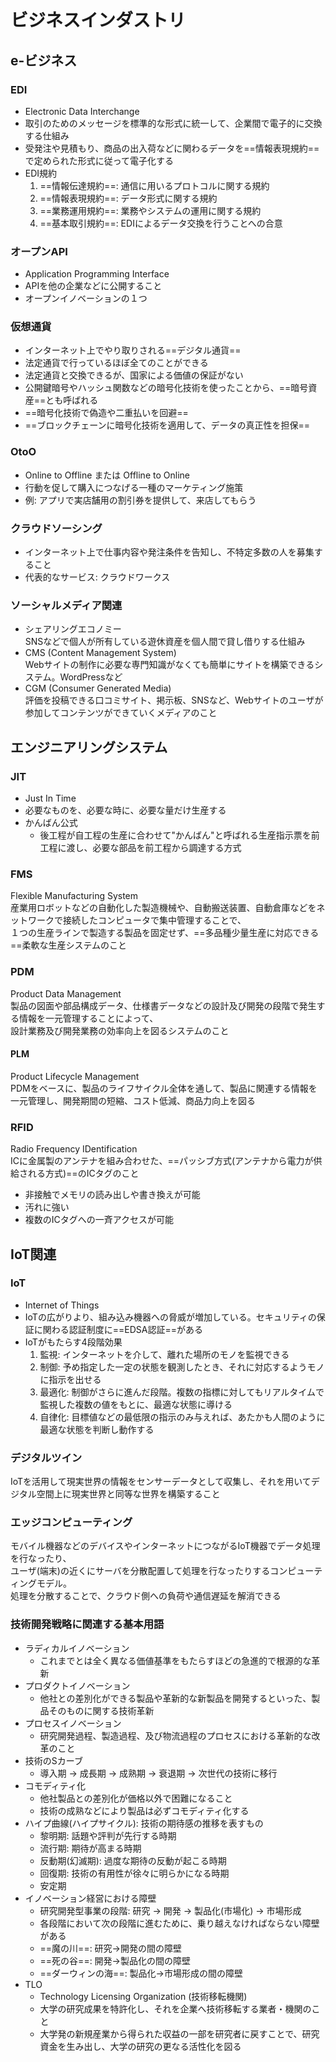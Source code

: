 # ビジネスインダストリ

## e-ビジネス

### EDI

- Electronic Data Interchange
- 取引のためのメッセージを標準的な形式に統一して、企業間で電子的に交換する仕組み
- 受発注や見積もり、商品の出入荷などに関わるデータを==情報表現規約==で定められた形式に従って電子化する
- EDI規約
    1. ==情報伝達規約==: 通信に用いるプロトコルに関する規約
    2. ==情報表現規約==: データ形式に関する規約
    3. ==業務運用規約==: 業務やシステムの運用に関する規約
    4. ==基本取引規約==: EDIによるデータ交換を行うことへの合意

### オープンAPI

- Application Programming Interface
- APIを他の企業などに公開すること
- オープンイノベーションの１つ

### 仮想通貨

- インターネット上でやり取りされる==デジタル通貨==
- 法定通貨で行っているほぼ全てのことができる
- 法定通貨と交換できるが、国家による価値の保証がない
- 公開鍵暗号やハッシュ関数などの暗号化技術を使ったことから、==暗号資産==とも呼ばれる
- ==暗号化技術で偽造や二重払いを回避==
- ==ブロックチェーンに暗号化技術を適用して、データの真正性を担保==

### OtoO

- Online to Offline または Offline to Online
- 行動を促して購入につなげる一種のマーケティング施策
- 例: アプリで実店舗用の割引券を提供して、来店してもらう

### クラウドソーシング

- インターネット上で仕事内容や発注条件を告知し、不特定多数の人を募集すること
- 代表的なサービス: クラウドワークス

### ソーシャルメディア関連

- シェアリングエコノミー  
    SNSなどで個人が所有している遊休資産を個人間で貸し借りする仕組み
- CMS (Content Management System)  
    Webサイトの制作に必要な専門知識がなくても簡単にサイトを構築できるシステム。WordPressなど
- CGM (Consumer Generated Media)  
    評価を投稿できる口コミサイト、掲示板、SNSなど、Webサイトのユーザが参加してコンテンツができていくメディアのこと

## エンジニアリングシステム

### JIT

- Just In Time
- 必要なものを、必要な時に、必要な量だけ生産する
- かんばん公式
    - 後工程が自工程の生産に合わせて"かんばん"と呼ばれる生産指示票を前工程に渡し、必要な部品を前工程から調達する方式

### FMS

Flexible Manufacturing System  
産業用ロボットなどの自動化した製造機械や、自動搬送装置、自動倉庫などをネットワークで接続したコンピュータで集中管理することで、  
１つの生産ラインで製造する製品を固定せず、==多品種少量生産に対応できる==柔軟な生産システムのこと

### PDM

Product Data Management  
製品の図面や部品構成データ、仕様書データなどの設計及び開発の段階で発生する情報を一元管理することによって、  
設計業務及び開発業務の効率向上を図るシステムのこと

#### PLM

Product Lifecycle Management  
PDMをベースに、製品のライフサイクル全体を通して、製品に関連する情報を一元管理し、開発期間の短縮、コスト低減、商品力向上を図る

### RFID

Radio Frequency IDentification  
ICに金属製のアンテナを組み合わせた、==パッシブ方式(アンテナから電力が供給される方式)==のICタグのこと
- 非接触でメモリの読み出しや書き換えが可能
- 汚れに強い
- 複数のICタグへの一斉アクセスが可能

## IoT関連

### IoT

- Internet of Things
- IoTの広がりより、組み込み機器への脅威が増加している。セキュリティの保証に関わる認証制度に==EDSA認証==がある
- IoTがもたらす4段階効果
    1. 監視: インターネットを介して、離れた場所のモノを監視できる
    2. 制御: 予め指定した一定の状態を観測したとき、それに対応するようモノに指示を出せる
    3. 最適化: 制御がさらに進んだ段階。複数の指標に対してもリアルタイムで監視した複数の値をもとに、最適な状態に導ける
    4. 自律化: 目標値などの最低限の指示のみ与えれば、あたかも人間のように最適な状態を判断し動作する

### デジタルツイン

IoTを活用して現実世界の情報をセンサーデータとして収集し、それを用いてデジタル空間上に現実世界と同等な世界を構築すること

### エッジコンピューティング

モバイル機器などのデバイスやインターネットにつながるIoT機器でデータ処理を行なったり、  
ユーザ(端末)の近くにサーバを分散配置して処理を行なったりするコンピューティングモデル。  
処理を分散することで、クラウド側への負荷や通信遅延を解消できる

### 技術開発戦略に関連する基本用語

- ラディカルイノベーション
    - これまでとは全く異なる価値基準をもたらすほどの急進的で根源的な革新
- プロダクトイノベーション
    - 他社との差別化ができる製品や革新的な新製品を開発するといった、製品そのものに関する技術革新
- プロセスイノベーション
    - 研究開発過程、製造過程、及び物流過程のプロセスにおける革新的な改革のこと
- 技術のSカーブ
    - 導入期 → 成長期 → 成熟期 → 衰退期 → 次世代の技術に移行
- コモディティ化
    - 他社製品との差別化が価格以外で困難になること
    - 技術の成熟などにより製品は必ずコモディティ化する
- ハイプ曲線(ハイプサイクル): 技術の期待感の推移を表すもの
    - 黎明期: 話題や評判が先行する時期
    - 流行期: 期待が高まる時期
    - 反動期(幻滅期): 過度な期待の反動が起こる時期
    - 回復期: 技術の有用性が徐々に明らかになる時期
    - 安定期
- イノベーション経営における障壁
    - 研究開発型事業の段階: 研究 → 開発 → 製品化(市場化) → 市場形成
    - 各段階において次の段階に進むために、乗り越えなければならない障壁がある
    - ==魔の川==: 研究→開発の間の障壁
    - ==死の谷==: 開発→製品化の間の障壁
    - ==ダーウィンの海==: 製品化→市場形成の間の障壁
- TLO
    - Technology Licensing Organization (技術移転機関)
    - 大学の研究成果を特許化し、それを企業へ技術移転する業者・機関のこと
    - 大学発の新規産業から得られた収益の一部を研究者に戻すことで、研究資金を生み出し、大学の研究の更なる活性化を図る
